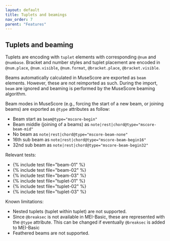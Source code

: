 ```yaml
---
layout: default
title: Tuplets and beamings
nav_order: 7
parent: "Features"
---
```


## Tuplets and beaming

Tuplets are encoding with `tuplet` elements with corresponding `@num` and `@numbase`. Bracket and number styles and tuplet placement are encoded in `@num.place`, `@num.visible`, `@num.format`, `@bracket.place`, `@bracket.visible`.

Beams automatically calculated in MuseScore are exported as `beam` elements. However, these are not reimported as such. During the import, `beam` are ignored and beaming is performed by the MuseScore beaming algorithm.

Beam modes in MuseScore (e.g., forcing the start of a new beam, or joining beams) are exported as `@type` attributes as follow:

* Beam start as `beam@type="mscore-begin"`
* Beam middle (joining of a beams) as `note|rest|chord@type="mscore-beam-mid"`
* No beam as `note|rest|chord@type="mscore-beam-none"`
* 16th sub beam as `note|rest|chord@type="mscore-beam-begin16"`
* 32nd sub beam as `note|rest|chord@type="mscore-beam-begin32"`

Relevant tests:
* {% include test file="beam-01" %}
* {% include test file="beam-02" %}
* {% include test file="beam-03" %}
* {% include test file="tuplet-01" %}
* {% include test file="tuplet-02" %}
* {% include test file="tuplet-03" %}

Known limitations:
* Nested tuplets (tuplet within tuplet) are not supported.
* Since `@breaksec` is not available in MEI-Basic, these are represented with the `@type` attribute. This can be changed if eventually `@breaksec` is added to MEI-Basic
* Feathered beams are not supported.